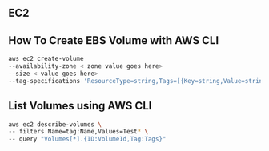 ## EC2

## How To Create EBS Volume with AWS CLI
```sh
aws ec2 create-volume 
--availability-zone < zone value goes here>
--size < value goes here>
--tag-specifications 'ResourceType=string,Tags=[{Key=string,Value=string},{Key=string,Value=string}]'
```
## List Volumes using AWS CLI
```sh
aws ec2 describe-volumes \
-- filters Name=tag:Name,Values=Test* \
-- query "Volumes[*].{ID:VolumeId,Tag:Tags}" 
```


